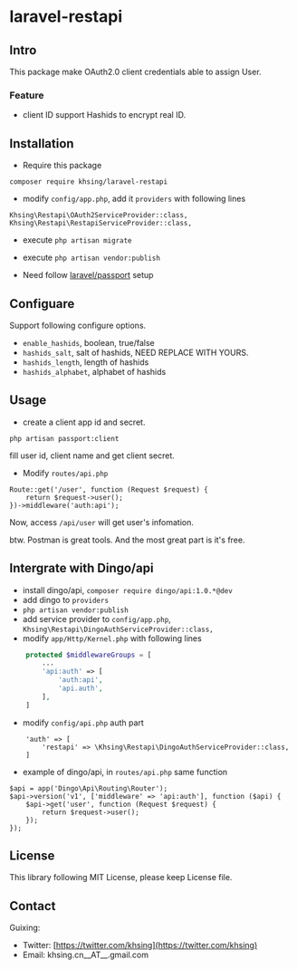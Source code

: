 # laravel-restapi

## Intro

This package make OAuth2.0 client credentials able to assign User.

### Feature

- client ID support Hashids to encrypt real ID.

## Installation

* Require this package

```
composer require khsing/laravel-restapi
```

* modify `config/app.php`, add it `providers` with following lines

```
Khsing\Restapi\OAuth2ServiceProvider::class,
Khsing\Restapi\RestapiServiceProvider::class,

```

* execute `php artisan migrate`
* execute `php artisan vendor:publish`

* Need follow [laravel/passport](https://github.com/laravel/passport) setup

## Configuare

Support following configure options.

- `enable_hashids`, boolean, true/false
- `hashids_salt`, salt of hashids, NEED REPLACE WITH YOURS.
- `hashids_length`, length of hashids
- `hashids_alphabet`, alphabet of hashids

## Usage

- create a client app id and secret.

```
php artisan passport:client
```

fill user id, client name and get client secret.

- Modify `routes/api.php`

```
Route::get('/user', function (Request $request) {
    return $request->user();
})->middleware('auth:api');
```

Now, access `/api/user` will get user's infomation.

btw. Postman is great tools. And the most great part is it's free.

## Intergrate with Dingo/api

- install dingo/api, `composer require dingo/api:1.0.*@dev`
- add dingo to `providers`
- `php artisan vendor:publish`
- add service provider to `config/app.php`, `Khsing\Restapi\DingoAuthServiceProvider::class,`
- modify `app/Http/Kernel.php` with following lines

```php
    protected $middlewareGroups = [
        ...
        'api:auth' => [
            'auth:api',
            'api.auth',
        ],
    ]
```

- modify `config/api.php` auth part

```
    'auth' => [
        'restapi' => \Khsing\Restapi\DingoAuthServiceProvider::class,
    ]
```

- example of dingo/api, in `routes/api.php` same function

```
$api = app('Dingo\Api\Routing\Router');
$api->version('v1', ['middleware' => 'api:auth'], function ($api) {
    $api->get('user', function (Request $request) {
        return $request->user();
    });
});

```


## License

This library following MIT License, please keep License file.

## Contact

Guixing:

- Twitter: [https://twitter.com/khsing](https://twitter.com/khsing)
- Email: khsing.cn__AT__.gmail.com


